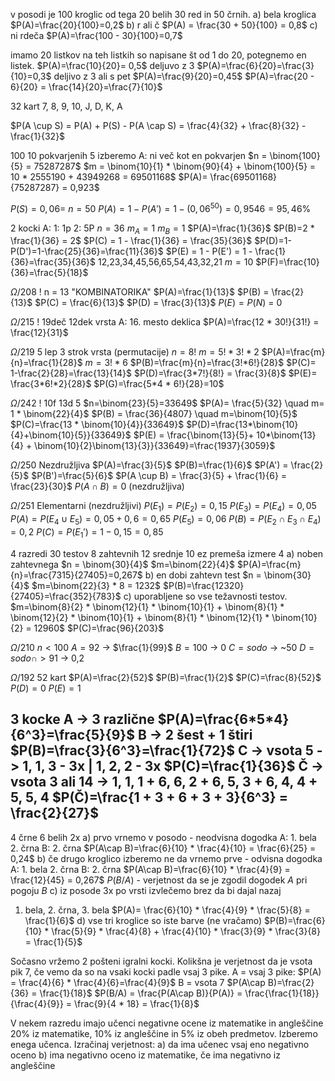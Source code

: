 v posodi je 100 kroglic od tega 20 belih 30 red in 50 črnih.
a) bela kroglica
$P(A)=\frac{20}{100}=0,2$
b) r ali č
$P(A) = \frac{30 + 50}{100} = 0,8$
c) ni rdeča
$P(A)=\frac{100 - 30}{100}=0,7$

imamo 20 listkov na teh listkih so napisane št od 1 do 20, potegnemo en listek.
$P(A)=\frac{10}{20}= 0,5$
deljuvo z 3
$P(A)=\frac{6}{20}=\frac{3}{10}=0,3$
deljivo z 3 ali s pet
$P(A)=\frac{9}{20}=0,45$
$P(A)=\frac{20 - 6}{20} = \frac{14}{20}=\frac{7}{10}$

32 kart
7, 8, 9, 10, J, D, K, A

$P(A \cup S) = P(A) + P(S) - P(A \cap S) = \frac{4}{32} + \frac{8}{32} - \frac{1}{32}$

100
10 pokvarjenih
5 izberemo
A: ni več kot en pokvarjen
$n = \binom{100}{5} = 75287287$
$m = \binom{10}{1} * \binom{90}{4} + \binom{100}{5} = 10 * 2555190 + 43949268 = 69501168$
$P(A)= \frac{69501168}{75287287} = 0,923$

$P(S)=0,06$=
$n = 50$
$P(A) = 1 - P(A') = 1-(0,06^{50}) = 0,9546 = 95,46\%$

2 kocki
A: 1: 1p 2: 5P
$n=36$
$m_A=1$
$m_B=1$
$P(A)=\frac{1}{36}$
$P(B)=2 * \frac{1}{36} = 2$
$P(C) = 1 - \frac{1}{36} = \frac{35}{36}$
$P(D)=1-P(D')=1-\frac{25}{36}=\frac{11}{36}$
$P(E) = 1 - P(E') = 1 - \frac{1}{36}=\frac{35}{36}$
12,23,34,45,56,65,54,43,32,21
$m=10$
$P(F)=\frac{10}{36}=\frac{5}{18}$

$\Omega / 208$ !
n = 13
"KOMBINATORIKA"
$P(A)=\frac{1}{13}$
$P(B) = \frac{2}{13}$
$P(C) = \frac{6}{13}$
$P(D) = \frac{3}{13}$
$P(E)= P(N)$ = 0

$\Omega / 215$ !
19deč
12dek
vrsta
A: 16. mesto deklica
$P(A)=\frac{12 * 30!}{31!} = \frac{12}{31}$

$\Omega / 219$
5 lep 
3 strok 
vrsta (permutacije)
$n = 8!$
$m=5!*3!*2$
$P(A)=\frac{m}{n}=\frac{1}{28}$
$m=3! * 6$
$P(B)=\frac{m}{n}=\frac{3!*6!}{28}$
$P(C)= 1-\frac{2}{28}=\frac{13}{14}$
$P(D)=\frac{3*7!}{8!} = \frac{3}{8}$
$P(E)= \frac{3*6!*2}{28}$
$P(G)=\frac{5*4 * 6!}{28}=10$

$\Omega / 242$ !
10f
13d
5
$n=\binom{23}{5}=33649$
$P(A)= \frac{5}{32} \quad m= 1 * \binom{22}{4}$
$P(B) = \frac{36}{4807} \quad m=\binom{10}{5}$
$P(C)=\frac{13 * \binom{10}{4}}{33649}$
$P(D)=\frac{13*\binom{10}{4}+\binom{10}{5}}{33649}$
$P(E) = \frac{\binom{13}{5}+ 10*\binom{13}{4} + \binom{10}{2}\binom{13}{3}}{33649}=\frac{1937}{3059}$

$\Omega$/250
Nezdružljiva
$P(A)=\frac{3}{5}$
$P(B)=\frac{1}{6}$
$P(A') = \frac{2}{5}$
$P(B')=\frac{5}{6}$
$P(A \cup B) = \frac{3}{5} + \frac{1}{6} = \frac{23}{30}$
$P(A \cap B)=0$ (nezdružljiva)

$\Omega$/251
Elementarni (nezdružljivi)
$P(E_1)=P(E_2)=0,15$
$P(E_3)=P(E_4)=0,05$
$P(A)=P(E_4 \cup E_5)=0,05 + 0,6 = 0,65$
$P(E_5)=0,06$
$P(B)=P(E_2 \cap E_3 \cap E_4)=0,2$
$P(C)=P(E_1')=1-0,15 = 0,85$


4 razredi
30 testov
8 zahtevnih
12 srednje
10 ez
premeša izmere 4
a) noben zahtevnega
$n = \binom{30}{4}$
$m=\binom{22}{4}$
$P(A)=\frac{m}{n}=\frac{7315}{27405}=0,267$
b) en dobi zahtevn test
$n = \binom{30}{4}$
$m=\binom{22}{3} * 8 = 1232$
$P(B)=\frac{12320}{27405}=\frac{352}{783}$
c) uporabljene so vse težavnosti testov.
$m=\binom{8}{2} * \binom{12}{1} * \binom{10}{1} + \binom{8}{1} * \binom{12}{2} * \binom{10}{1} + \binom{8}{1} * \binom{12}{1} * \binom{10}{2} = 12960$
$P(C)=\frac{96}{203}$

$\Omega$/210
$n < 100$
$A = 92$ -> $\frac{1}{99}$
$B = 100$ -> 0
$C=sodo$ -> ~50
$D = sodo \cap >91$ -> 0,2

$\Omega$/192
52 kart
$P(A)=\frac{2}{52}$
$P(B)=\frac{1}{2}$
$P(C)=\frac{8}{52}$
$P(D)=0$
$P(E)=1$

3 kocke
A -> 3 različne
$P(A)=\frac{6*5*4}{6^3}=\frac{5}{9}$
B -> 2 šest + 1 štiri
$P(B)=\frac{3}{6^3}=\frac{1}{72}$
C -> vsota 5 -> 1, 1, 3  - 3x | 1, 2, 2 - 3x
$P(C)=\frac{1}{36}$
Č -> vsota 3 ali 14 -> 1, 1, 1 + 6, 6, 2 + 6, 5, 3 + 6, 4, 4 + 5, 5, 4
$P(Č)=\frac{1 + 3 + 6 + 3 + 3}{6^3} = \frac{2}{27}$
---
4 črne 
6 belih
2x
a) prvo vrnemo v posodo - neodvisna dogodka
A: 1. bela 2. črna
B: 2. črna
$P(A\cap B)=\frac{6}{10} * \frac{4}{10} = \frac{6}{25} = 0,24$
b) če drugo kroglico izberemo ne da vrnemo prve - odvisna dogodka
A: 1. bela 2. črna
B: 2. črna
$P(A\cap B)=\frac{6}{10} * \frac{4}{9} = \frac{12}{45} = 0,267$
$P(B/A)$ - verjetnost da se je zgodil dogodek $A$ pri pogoju $B$
c) iz posode 3x po vrsti izvlečemo brez da bi dajal nazaj
1. bela, 2. črna, 3. bela
$P(A)= \frac{6}{10} * \frac{4}{9} * \frac{5}{8} = \frac{1}{6}$
d) vse tri kroglice so iste barve (ne vračamo)
$P(B)=\frac{6}{10} * \frac{5}{9} * \frac{4}{8} + \frac{4}{10} * \frac{3}{9} * \frac{3}{8} = \frac{1}{5}$

Sočasno vržemo 2 pošteni igralni kocki. Kolikšna je verjetnost da je vsota pik 7, če vemo da so na vsaki kocki padle vsaj 3 pike.
A = vsaj 3 pike: $P(A) = \frac{4}{6} * \frac{4}{6}=\frac{4}{9}$
B = vsota 7
$P(A\cap B)=\frac{2}{36} = \frac{1}{18}$
$P(B/A) = \frac{P(A\cap B)}{P(A)} = \frac{\frac{1}{18}}{\frac{4}{9}} = \frac{9}{4 * 18} = \frac{1}{8}$

V nekem razredu imajo učenci negativne ocene iz matematike in angleščine 20% iz matematike, 10% iz angleščine in 5% iz obeh predmetov. Izberemo enega učenca.
Izračinaj verjetnost:
a) da ima učenec vsaj eno negativno oceno
b) ima negativno oceno iz matematike, če ima negativno iz angleščine